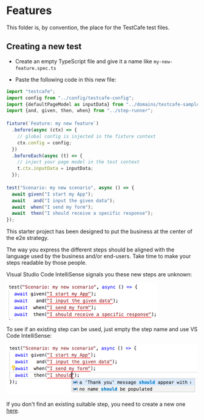 # Features

This folder is, by convention, the place for the TestCafe test files.

## Creating a new test

* Create an empty TypeScript file and give it a name like `my-new-feature.spec.ts`

* Paste the following code in this new file:

```typescript
import "testcafe";
import config from "../config/testcafe-config";
import {defaultPageModel as inputData} from "../domains/testcafe-sample-page";
import {and, given, then, when} from "../step-runner";

fixture(`Feature: my new feature`)
  .before(async (ctx) => {
    // global config is injected in the fixture context
    ctx.config = config;
  })
  .beforeEach(async (t) => {
    // inject your page model in the test context
    t.ctx.inputData = inputData;
  });

test("Scenario: my new scenario", async () => {
  await given("I start my App");
  await   and("I input the given data");
  await  when("I send my form");
  await  then("I should receive a specific response");
});

```

This starter project has been designed to put the business at the center of the e2e strategy.

The way you express the different steps should be aligned with the language used by the business and/or end-users.
Take time to make your steps readable by those people.

Visual Studio Code IntelliSense signals you these new steps are unknown:

![unknown steps](../.media/screenshot01.png)

To see if an existing step can be used, just empty the step name and use VS Code IntelliSense:

![unknown steps](../.media/screenshot02.png)

If you don't find an existing suitable step, you need to create a new one [here](../domains/README.md).
